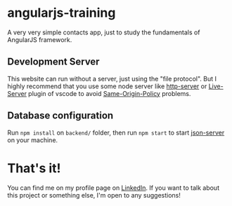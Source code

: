 # angularjs-training

A very very simple contacts app, just to study the fundamentals of AngularJS framework.


## Development Server

This website can run without a server, just using the "file protocol". But I highly recommend that you use some node server like [http-server](https://www.npmjs.com/package/http-server) or [Live-Server](https://marketplace.visualstudio.com/items?itemName=ritwickdey.LiveServer) plugin of vscode to avoid [Same-Origin-Policy](https://www.w3.org/Security/wiki/Same_Origin_Policy) problems.

## Database configuration

Run `npm install` on `backend/` folder, then run `npm start` to start [json-server](https://www.npmjs.com/package/json-server) on your machine.

# That's it!

You can find me on my profile page on [LinkedIn](https://www.linkedin.com/in/jose-janderson-eusebio-de-oliveira/). If you want to talk about this project or something else, I'm open to any suggestions!